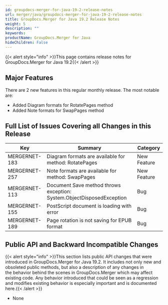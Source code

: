 ```yaml
---
id: groupdocs-merger-for-java-19-2-release-notes
url: merger/java/groupdocs-merger-for-java-19-2-release-notes
title: GroupDocs.Merger for Java 19.2 Release Notes
weight: 5
description: ""
keywords: 
productName: GroupDocs.Merger for Java
hideChildren: False
---
```

{{< alert style="info" >}}This page contains release notes for GroupDocs.Merger for Java 19.2{{< /alert >}}

## Major Features

There are 2 new features in this regular monthly release. The most notable are:

*   Added Diagram formats for RotatePages method
*   Added Note formats for SwapPages method

## Full List of Issues Covering all Changes in this Release

| Key | Summary | Category |
| --- | --- | --- |
| MERGERNET-183 | Diagram formats are available for method: RotatePages | New Feature |
| MERGERNET-257 | Note formats are available for method: SwapPages | New Feature |
| MERGERNET-113 | Document Save method throws exception: System.ObjectDisposedException | Bug |
| MERGERNET-155 | PostScript document is loading with error | Bug |
| MERGERNET-189 | Page rotation is not saving for EPUB format | Bug |

## Public API and Backward Incompatible Changes

{{< alert style="info" >}}This section lists public API changes that were introduced in GroupDocs.Merger for Java 19.2. It includes not only new and obsoleted public methods, but also a description of any changes in the behavior behind the scenes in GroupDocs.Merger which may affect existing code. Any behavior introduced that could be seen as a regression and modifies existing behavior is especially important and is documented here.{{< /alert >}}

*   None
